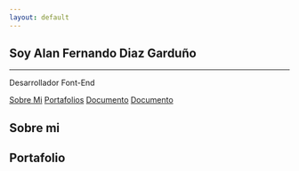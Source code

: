 ```yaml
---
layout: default
---
```


<section class="hero">
    <div>
        <h1>Soy Alan Fernando Diaz Gardu&#241;o</h1>
        <hr>
        <p>Desarrollador Font-End</p>
    </div>
</section>

<nav class="nav-doc mb-4">
    <a href="#sobre-mi">Sobre Mi</a>
    <a href="#portafolio">Portafolios</a>
    <a href="#">Documento</a>
    <a href="#">Documento</a>
</nav>

<section id="sobre-mi">

# Sobre mi
</section>

<section id="portafolio">

# Portafolio
</section>
